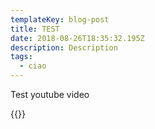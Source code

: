 ```yaml
---
templateKey: blog-post
title: TEST
date: 2018-08-26T18:35:32.195Z
description: Description
tags:
  - ciao
---
```

Test youtube video

{{<youtube-embed id="m2mfY9Ku0jI" caption="ciao ciao" height="200" width="400"/>}}
